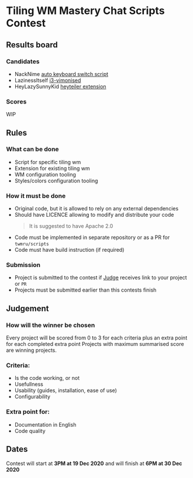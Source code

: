 # Tiling WM Mastery Chat Scripts Contest

## Results board

### Candidates

* NackNime [auto keyboard switch script](https://github.com/twmru/scripts/pull/4)
* LazinessItself [i3-vimonised](https://github.com/0Karakurt0/i3-vimonised)
* HeyLazySunnyKid [heyteiler extension](https://github.com/HeyLazySunnyKid/heyteiler/releases/tag/v4.0-beta)

### Scores

WIP

## Rules

### What can be done

* Script for specific tiling wm
* Extension for existing tiling wm
* WM configuration tooling
* Styles/colors configuration tooling

### How it must be done

* Original code, but it is allowed to rely on any external dependencies
* Should have LICENCE allowing to modify and distribute your code
  > It is suggested to have Apache 2.0
* Code must be implemented in separate repository or as a PR for `twmru/scripts`
* Code must have build instruction (if required)

### Submission

* Project is submitted to the contest if [Judge](https://t.me/lamalove) receives link to your project or `PR`
* Projects must be submitted earlier than this contests finish

## Judgement

### How will the winner be chosen

Every project will be scored from 0 to 3 for each criteria
plus an extra point for each completed extra point
Projects with maximum summarised score are winning projects.

### Criteria:

* Is the code working, or not
* Usefullness
* Usability (guides, installation, ease of use)
* Configurability

### Extra point for:

* Documentation in English
* Code quality

## Dates

Contest will start at **3PM at 19 Dec 2020** and will finish at **6PM at 30 Dec 2020**
